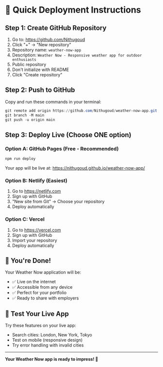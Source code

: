 # 🚀 Quick Deployment Instructions

## Step 1: Create GitHub Repository

1. Go to: https://github.com/Nithugoud
2. Click "+" → "New repository"
3. Repository name: `weather-now-app`
4. Description: `Weather Now - Responsive weather app for outdoor enthusiasts`
5. Public repository
6. Don't initialize with README
7. Click "Create repository"

## Step 2: Push to GitHub

Copy and run these commands in your terminal:

```powershell
git remote add origin https://github.com/Nithugoud/weather-now-app.git
git branch -M main
git push -u origin main
```

## Step 3: Deploy Live (Choose ONE option)

### Option A: GitHub Pages (Free - Recommended)
```powershell
npm run deploy
```
Your app will be live at: https://nithugoud.github.io/weather-now-app/

### Option B: Netlify (Easiest)
1. Go to https://netlify.com
2. Sign up with GitHub
3. "New site from Git" → Choose your repository
4. Deploy automatically

### Option C: Vercel
1. Go to https://vercel.com  
2. Sign up with GitHub
3. Import your repository
4. Deploy automatically

## 🎉 You're Done!

Your Weather Now application will be:
- ✅ Live on the internet
- ✅ Accessible from any device
- ✅ Perfect for your portfolio
- ✅ Ready to share with employers

## 📱 Test Your Live App

Try these features on your live app:
- Search cities: London, New York, Tokyo
- Test on mobile (responsive design)
- Try error handling with invalid cities

---

**Your Weather Now app is ready to impress! 🌟**